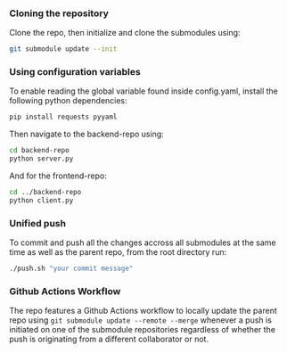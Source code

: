 ### Cloning the repository

Clone the repo, then initialize and clone the submodules using:

```bash
git submodule update --init
```

### Using configuration variables

To enable reading the global variable found inside config.yaml, install the following python dependencies:

```bash
pip install requests pyyaml
```

Then navigate to the backend-repo using:

```bash
cd backend-repo
python server.py
```

And for the frontend-repo:

```bash
cd ../backend-repo
python client.py
```

### Unified push

To commit and push all the changes accross all submodules at the same time as well as the parent repo, from the root directory run:

```bash
./push.sh "your commit message"
```

### Github Actions Workflow

The repo features a Github Actions workflow to locally update the parent repo using `git submodule update --remote --merge` whenever a push is initiated on one of the submodule repositories regardless of whether the push is originating from a different collaborator or not.

